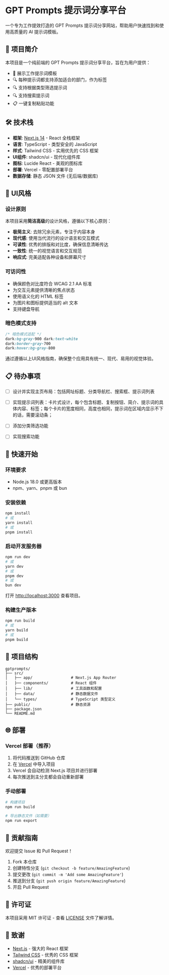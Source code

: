 # GPT Prompts 提示词分享平台

一个专为工作提效打造的 GPT Prompts 提示词分享网站，帮助用户快速找到和使用高质量的 AI 提示词模板。

## 🎯 项目简介

本项目是一个纯前端的 GPT Prompts 提示词分享平台，旨在为用户提供：

- 📝 展示工作提示词模板
- 🔍 每种提示词都支持添加适合的部门，作为标签
- 🔍 支持根据类型筛选提示词
- 🔍 支持搜索提示词
- 📋 一键复制粘贴功能


## 🛠️ 技术栈

- **框架**: [Next.js 14](https://nextjs.org/) - React 全栈框架
- **语言**: TypeScript - 类型安全的 JavaScript
- **样式**: Tailwind CSS - 实用优先的 CSS 框架
- **UI组件**: shadcn/ui - 现代化组件库
- **图标**: Lucide React - 美观的图标库
- **部署**: Vercel - 零配置部署平台
- **数据存储**: 静态 JSON 文件 (无后端/数据库)

## 🎨 UI风格

### 设计原则

本项目采用**简洁高级**的设计风格，遵循以下核心原则：

- **极简主义**: 去除冗余元素，专注于内容本身
- **现代感**: 使用当代流行的设计语言和交互模式
- **可读性**: 优秀的排版和对比度，确保信息清晰传达
- **一致性**: 统一的视觉语言和交互规范
- **响应式**: 完美适配各种设备和屏幕尺寸

### 可访问性

- 确保颜色对比度符合 WCAG 2.1 AA 标准
- 为交互元素提供清晰的焦点状态
- 使用语义化的 HTML 标签
- 为图片和图标提供适当的 alt 文本
- 支持键盘导航

### 暗色模式支持

```css
/* 暗色模式适配 */
dark:bg-gray-900 dark:text-white
dark:border-gray-700
dark:hover:bg-gray-800
```

通过遵循以上UI风格指南，确保整个应用具有统一、现代、易用的视觉体验。


## 📋 待办事项

- [ ] 设计并实现主页布局：包括网址标题、分类导航栏、搜索框、提示词列表
- [ ] 实现提示词列表：卡片式设计，每个包含标题、复制按钮、简介、提示词的具体内容、标签；每个卡片的宽度相同，高度也相同，提示词在区域内显示不下的话，需要滚动条；
- [ ] 添加分类筛选功能
- [ ] 实现搜索功能


## 🚀 快速开始

### 环境要求
- Node.js 18.0 或更高版本
- npm、yarn、pnpm 或 bun

### 安装依赖
```bash
npm install
# 或
yarn install
# 或
pnpm install
```

### 启动开发服务器
```bash
npm run dev
# 或
yarn dev
# 或
pnpm dev
# 或
bun dev
```

打开 [http://localhost:3000](http://localhost:3000) 查看项目。

### 构建生产版本
```bash
npm run build
# 或
yarn build
# 或
pnpm build
```

## 📁 项目结构

```
gptprompts/
├── src/
│   ├── app/                 # Next.js App Router
│   ├── components/          # React 组件
│   ├── lib/                 # 工具函数和配置
│   ├── data/                # 静态数据文件
│   └── types/               # TypeScript 类型定义
├── public/                  # 静态资源
├── package.json
└── README.md
```

## 🌐 部署

### Vercel 部署（推荐）

1. 将代码推送到 GitHub 仓库
2. 在 [Vercel](https://vercel.com) 中导入项目
3. Vercel 会自动检测 Next.js 项目并进行部署
4. 每次推送到主分支都会自动重新部署

### 手动部署

```bash
# 构建项目
npm run build

# 导出静态文件（如需要）
npm run export
```

## 🤝 贡献指南

欢迎提交 Issue 和 Pull Request！

1. Fork 本仓库
2. 创建特性分支 (`git checkout -b feature/AmazingFeature`)
3. 提交更改 (`git commit -m 'Add some AmazingFeature'`)
4. 推送到分支 (`git push origin feature/AmazingFeature`)
5. 开启 Pull Request

## 📄 许可证

本项目采用 MIT 许可证 - 查看 [LICENSE](LICENSE) 文件了解详情。

## 🙏 致谢

- [Next.js](https://nextjs.org/) - 强大的 React 框架
- [Tailwind CSS](https://tailwindcss.com/) - 优秀的 CSS 框架
- [shadcn/ui](https://ui.shadcn.com/) - 精美的组件库
- [Vercel](https://vercel.com/) - 优秀的部署平台

